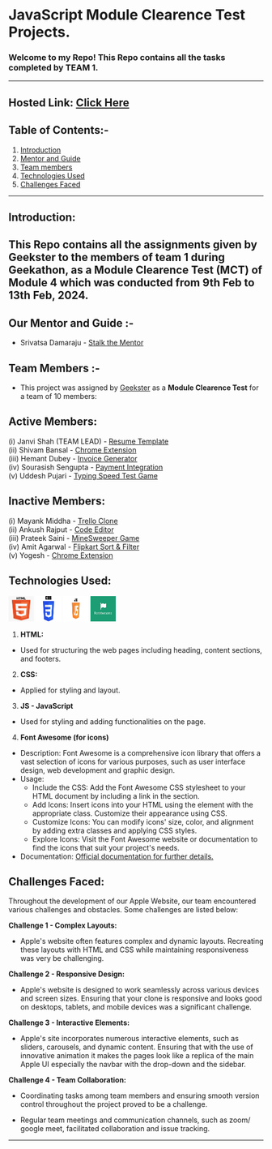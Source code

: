 # JavaScript Module Clearence Test Projects.
### Welcome to my Repo! This Repo contains all the tasks completed by TEAM 1.

---

## Hosted Link: [Click Here](https://shivambansal96.github.io/Team_1_Geekathon/Homepage_By_Shivam/)

## Table of Contents:-
1. [Introduction](#introduction)
2. [Mentor and Guide](#project)
3. [Team members](#project)
4. [Technologies Used](#technologies-used)
5. [Challenges Faced](#challenges-faced)
---


## Introduction:
This Repo contains all the assignments given by **Geekster** to the members of team 1 during Geekathon, as a **Module Clearence Test (MCT)** of **Module 4** which was conducted from 9th Feb to 13th Feb, 2024.
---

## Our Mentor and Guide :-

 - Srivatsa Damaraju - [Stalk the Mentor](https://www.linkedin.com/in/srivatsa-damaraju/)

## Team Members :-

- This project was assigned by [Geekster](https://www.geekster.in/) as a **Module Clearence Test** for a team of 10 members:

## Active Members:

(i) Janvi Shah (TEAM LEAD) - [Resume Template](https://shivambansal96.github.io/Team_1_Geekathon/Resume_Template_by_Janvi/view/) </br>
(ii) Shivam Bansal - [Chrome Extension](https://shivambansal96.github.io/Team_1_Geekathon/Chrome_Extension_by_Shivam/) </br>
(iii) Hemant Dubey - [Invoice Generator](https://shivambansal96.github.io/Team_1_Geekathon/Invoice_Generator_by_Hemant/) </br>
(iv) Sourasish Sengupta - [Payment Integration](https://shivambansal96.github.io/Team_1_Geekathon/Payment_Integration_by_Sourasish/) </br>
(v) Uddesh Pujari - [Typing Speed Test Game](https://shivambansal96.github.io/Team_1_Geekathon/Typing_Speed_Apk_Uddesh) </br>

## Inactive Members:

(i) Mayank Middha - [Trello Clone](https://shivambansal96.github.io/Team_1_Geekathon/Trello_by_Mayank/) </br>
(ii) Ankush Rajput - [Code Editor](https://shivambansal96.github.io/Team_1_Geekathon/Code_Editor_by_Ankush/) </br>
(iii) Prateek Saini - [MineSweeper Game](https://shivambansal96.github.io/Team_1_Geekathon/prateek/) </br>
(iv) Amit Agarwal - [Flipkart Sort & Filter](https://shivambansal96.github.io/Team_1_Geekathon/Amit/) </br>
(v) Yogesh - [Chrome Extension](https://shivambansal96.github.io/Team_1_Geekathon/Yogesh/)

## Technologies Used: 
<img height="50px" width="50px" src="./Homepage_By_Shivam/tech/html.png"/> 
<img height="50px" width="50px" src="./Homepage_By_Shivam/tech/css.png"/>  
<img height="50px" width="50px" src="./Homepage_By_Shivam/tech/js.png"/> 
<img height="50px" width="50px" src="./Homepage_By_Shivam/tech/fontawesome.png"/>


1.  **HTML:**  
  - Used for structuring the web pages including heading, content sections, and footers.

2.  **CSS:** 
 - Applied for styling and layout.
   
3.  **JS - JavaScript**
 - Used for styling and adding functionalities on the page.
   
 4.  **Font Awesome (for icons)**
 - Description: Font Awesome is a comprehensive icon library that offers a vast selection of icons for various purposes, such as user interface design, web development and graphic design.
 - Usage:
   - Include the CSS: Add the Font Awesome CSS stylesheet to your HTML document by including a link in the <head> section.
   - Add Icons: Insert icons into your HTML using the element with the appropriate class. Customize their appearance using CSS.
   - Customize Icons: You can modify icons' size, color, and alignment by adding extra classes and applying CSS styles.
   - Explore Icons: Visit the Font Awesome website or documentation to find the icons that suit your project's needs.
 - Documentation: [Official documentation for further details.](https://fontawesome.com/)

## Challenges Faced:
Throughout the development of our Apple Website,  our team encountered various challenges and obstacles. Some challenges are listed below:

 **Challenge 1 - Complex Layouts:** 
   
  - Apple's website often features complex and dynamic layouts. Recreating these layouts with HTML and CSS while maintaining responsiveness was very be challenging.

 **Challenge 2 - Responsive Design:**
   
  - Apple's website is designed to work seamlessly across various devices and screen sizes. Ensuring that your clone is responsive and looks good on desktops, tablets, and mobile devices was a significant challenge.


 **Challenge 3 - Interactive Elements:**
   
  - Apple's site incorporates numerous interactive elements, such as sliders, carousels, and dynamic content. Ensuring that with the use of innovative animation it makes the pages look like a replica of the main Apple UI especially the navbar with the drop-down and the sidebar.
      
 **Challenge 4 - Team Collaboration:**
 
 - Coordinating tasks among team members and ensuring smooth version control throughout the project proved to be a challenge.

 - Regular team meetings and communication channels, such as zoom/ google meet, facilitated collaboration and issue tracking.
---
